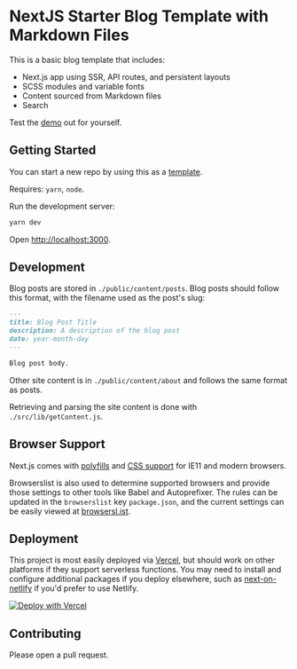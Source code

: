 # NextJS Starter Blog Template with Markdown Files

This is a basic blog template that includes:

- Next.js app using SSR, API routes, and persistent layouts
- SCSS modules and variable fonts
- Content sourced from Markdown files
- Search

Test the [demo](https://next-md-blog-template.vercel.app/) out for yourself.

## Getting Started

You can start a new repo by using this as a [template](https://github.com/ctrble/next-md-blog-template/generate).

Requires: `yarn`, `node`.

Run the development server:

```bash
yarn dev
```

Open [http://localhost:3000](http://localhost:3000).

## Development

Blog posts are stored in `./public/content/posts`. Blog posts should follow this format, with the filename used as the post's slug:

```markdown
---
title: Blog Post Title
description: A description of the blog post
date: year-month-day
---

Blog post body.
```

Other site content is in `./public/content/about` and follows the same format as posts.

Retrieving and parsing the site content is done with `./src/lib/getContent.js`.

## Browser Support

Next.js comes with [polyfills](https://nextjs.org/docs/basic-features/supported-browsers-features) and [CSS support](https://nextjs.org/docs/advanced-features/customizing-postcss-config) for IE11 and modern browsers.

Browserslist is also used to determine supported browsers and provide those settings to other tools like Babel and Autoprefixer. The rules can be updated in the `browserslist` key `package.json`, and the current settings can be easily viewed at [browsersl.ist](https://browsersl.ist/?q=%3E0.3%25%2C+not+ie+11%2C+not+dead%2C+not+op_mini+all).

## Deployment

This project is most easily deployed via [Vercel](https://vercel.com/), but should work on other platforms if they support serverless functions. You may need to install and configure additional packages if you deploy elsewhere, such as [next-on-netlify](https://github.com/FinnWoelm/next-on-netlify) if you'd prefer to use Netlify.

[![Deploy with Vercel](https://vercel.com/button)](https://vercel.com/import/project?template=https://github.com/ctrble/next-md-blog-template)

## Contributing

Please open a pull request.
